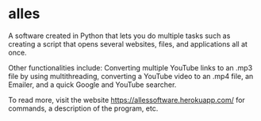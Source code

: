 # alles

A software created in Python that lets you do multiple tasks such as creating a script that opens several websites, files, and applications all at once.

Other functionalities include: Converting multiple YouTube links to an .mp3 file by using multithreading, converting a YouTube video to an .mp4 file, an Emailer, and a quick Google and YouTube searcher. 

To read more, visit the website https://allessoftware.herokuapp.com/ 
for commands, a description of the program, etc. 
